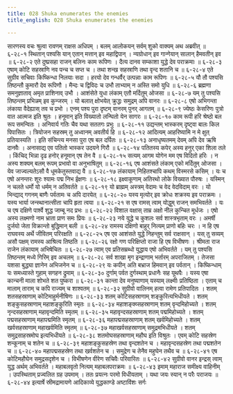 ```yaml
---
title: 028 Shuka enumerates the enemies
title_english: 028 Shuka enumerates the enemies

---
```

<div class="audioEmbed"  caption="श्रीराम-हरिसीताराममूर्ति-घनपाठिभ्यां वचनम्" src="https://archive.org/download/Ramayana-recitation-Sriram-harisItArAmamUrti-Ghanapaati-v2/Kanda_6/Kanda_6_YK-028-Shuka_enumerates_the_enemies_0.mp3"></div>
सारणस्य वचः श्रुत्वा रावणम् राक्षस अधिपम् ।  
बलम् आलोकयन् सर्वम् शुको वाक्यम् अथ अब्रवीत् ॥ ६-२८-१  
स्थितान् पश्यसि यान् एतान् मत्तान् इव महाद्विपान् ।  
न्यग्रोधान् इव गान्गेयान् सालान् हैमवतीन् इव ॥ ६-२८-२  
एते दुष्प्रसहा राजन् बलिनः काम रूपिणः ।  
दैत्य दानव सम्काशा युद्धे देव पराक्रमाः ॥ ६-२८-३  
एषाम् कोटि सहस्राणि नव पन्च च सप्त च ।  
तथा शन्ख सहस्राणि तथा वृन्द शतानि च ॥ ६-२८-४  
एते सुग्रीव सचिवाः किष्किन्धा निलयाः सदा ।  
हरयो देव गन्धर्वैर् उत्पन्नाः काम रूपिणः ॥ ६-२८-५  
यौ तौ पश्यसि तिष्ठन्तौ कुमारौ देव रूपिणौ ।  
मैन्दः च द्विविदः च उभौ ताभ्याम् न अस्ति समो युधि ॥ ६-२८-६  
ब्रह्मणा समनुज्ञाताव् अमृत प्राशिनाव् उभौ ।  
आशंसेते युधा लंकाम् एतौ मर्दितुम् ओजसा ॥ ६-२८-७  
यम् तु पश्यसि तिष्ठन्तम् प्रभिन्नम् इव कुन्जरम् ।  
यो बलात् क्षोभयेत् क्रुद्धः समुद्रम् अपि वानरः ॥ ६-२८-८  
एषो अभिगन्ता लंकाया वैदेह्यास् तव च प्रभो ।  
एनम् पश्य पुरा दृष्टम् वानरम् पुनर् आगतम् ॥ ६-२८-९  
ज्येष्ठः केसरिणः पुत्रो वात आत्मज इति श्रुतः ।  
हनूमान् इति विख्यातो लन्घितो येन सागरः ॥ ६-२८-१०  
काम रूपी हरि श्रेष्ठो बल रूप समन्वितः ।  
अनिवार्य गतिः चैव यथा सततगः प्रभुः ॥ ६-२८-११  
उद्यन्तम् भास्करम् दृष्ट्वा बालः किल पिपासितः ।  
त्रियोजन सहस्रम् तु अध्वानम् अवतीर्य हि ॥ ६-२८-१२  
आदित्यम् आहरिष्यामि न मे क्षुत् प्रतियास्यति ।  
इति संचिन्त्य मनसा पुरा एष बल दर्पितः ॥ ६-२८-१३  
अनाधृष्यतमम् देवम् अपि देव ऋषि दानवैः ।  
अनासाद्य एव पतितो भास्कर उदयने गिरौ ॥ ६-२८-१४  
पतितस्य कपेर् अस्य हनुर् एका शिला तले ।  
किंचिद् भिन्ना दृढ हनोर् हनूमान् एष तेन वै ॥ ६-२८-१५  
सत्यम् आगम योगेन मम एष विदितो हरिः ।  
न अस्य शक्यम् बलम् रूपम् प्रभावो वा अनुभाषितुम् ॥ ६-२८-१६  
एष आशंसते लंकाम् एको मर्दितुम् ओजसा ।  
येव जाज्वल्यतेऽसौ वै धूमकेतुस्तवाद्य वै ॥ ६-२८-१७  
लंकायाम् निहितश्चापि कथम् विस्मरसे कसिम् ।  
यः च एषो अनन्तरः शूरः श्यामः पद्म निभ ईक्षणः ॥ ६-२८-१८  
इक्ष्वाकूणाम् अतिरथो लोके विख्यात पौरुषः ।  
यस्मिन् न चलते धर्मो यो धर्मम् न अतिवर्तते ॥ ६-२८-१९  
यो ब्राह्मम् अस्त्रम् वेदामः च वेद वेदविदाम् वरः ।  
यो भिन्द्याद् गगनम् बाणैः पर्वतामः च अपि दारयेत् ॥ ६-२८-२०  
यस्य मृत्योर् इव क्रोधः शक्रस्य इव पराक्रमः ।  
यस्य भार्या जन्स्थानात्सीता चापि हृता त्वया ॥ ६-२८-२१  
स एष रामस् त्वाम् योद्धुम् राजन् समभिवर्तते ।  
यः च एष दक्षिणे पार्श्वे शुद्ध जाम्बू नद प्रभः ॥ ६-२८-२२  
विशाल वक्षास् ताम्र अक्षो नील कुन्चित मूर्धजः ।  
एषो अस्य लक्ष्मणो नाम भ्राता प्राण समः प्रियः ॥ ६-२८-२३  
नये युद्धे च कुशलः सर्व शास्त्रभृताम् वरः ।  
अमर्षी दुर्जयो जेता विक्रान्तो बुद्धिमान् बली ॥ ६-२८-२४  
रामस्य दक्षिणो बाहुर् नित्यम् प्राणो बहिः चरः ।  
न हि एष राघवस्य अर्थे जीवितम् परिरक्षति ॥ ६-२८-२५  
एष एव आशंसते युद्धे निहन्तुम् सर्व राक्षसान् ।  
यस् तु सव्यम् असौ पक्षम् रामस्य आश्रित्य तिष्ठति ॥ ६-२८-२६  
रक्षो गण परिक्षिप्तो राजा हि एष विभीषणः ।  
श्रीमता राज राजेन लंकायाम् अभिषेचितः ॥ ६-२८-२७  
त्वाम् एव प्रतिसम्रब्धो युद्धाय एषो अभिवर्तते ।  
यम् तु पश्यसि तिष्ठन्तम् मध्ये गिरिम् इव अचलम् ॥ ६-२८-२८  
सर्व शाखा मृग इन्द्राणाम् भर्तारम् अपराजितम् ।  
तेजसा यशसा बुद्ध्या ज्ञानेन अभिजनेन च ॥ ६-२८-२९  
यः कपीन् अति बभ्राज हिमवान् इव पर्वतान् ।  
किष्किन्धाम् यः समध्यास्ते गुहाम् सगहन द्रुमाम् ॥ ६-२८-३०  
दुर्गाम् पर्वत दुर्गस्थाम् प्रधानैः सह यूथपैः ।  
यस्य एषा कान्चनी माला शोभते शत पुष्करा ॥ ६-२८-३१  
कान्ता देव मनुष्याणाम् यस्याम् लक्ष्मीः प्रतिष्ठिता ।  
एताम् च मालाम् ताराम् च कपि राज्यम् च शाश्वतम् ॥ ६-२८-३२  
सुग्रीवो वालिनम् हत्वा रामेण प्रतिपादितः ।  
शतम् शतसहस्राणाम् कोटिमाहुर्मनीषिणः ॥ ६-२८-३३  
शतम् कोटिसहस्राणाम् शङ्कुरित्यभिधीयते ।  
शतम् शङ्कुसहस्राणाम् महाशङ्कुरिति स्मृतः ॥ ६-२८-३४  
महाशङ्क्य्सहस्राणाम् शतम् वृन्दमिहोच्यते ।  
शतम् नृन्दसहस्राणाम् महावृन्दमिति स्मृतम् ॥ ६-२८-३५  
महावृन्दसहस्राणाम् शतम् पद्ममिहोच्यते ।  
शतम् पद्मसहस्राणाम् महापद्ममिति स्मृतम् ॥ ६-२८-३६  
महापद्मसहस्राणाम् शतम् खर्वमिहोच्यते ।  
शतम् खर्वसहस्राणाम् महाखर्वमिति स्मृतम् ॥ ६-२८-३७  
महाखर्वसहस्राणाम् समुद्रमभिधीयते ।  
शतम् समुद्रसाहस्रमोघ इत्यभिधीयते ॥ ६-२८-३८  
शतमोघसहस्राणाम् महौघ इति विश्रुतः ।  
एवम् कोटि सहस्रेण शन्कूनाम् च शतेन च ॥ ६-२८-३९  
महाशङ्कुसहस्रेण तथा वृन्दशतेन च ।  
महावृन्दसहस्रेण तथा पद्मशतेन च ॥ ६-२८-४०  
महापद्मसहस्रेण तथा खर्वशतेन च ।  
समुद्रेण च तेनैव महुघेन तथैव च ॥ ६-२८-४१  
एष कोटिमहौघेन समुद्रसदृशेन च ।  
विभीषणेन वीरेण सचिवैः परिवारितः ॥ ६-२८-४२  
सुग्रीवो वानर इन्द्रस् त्वाम् युद्ध अर्थम् अभिवर्तते ।  
महाबलवृतो नित्यम् महाबलपराक्रमः ॥ ६-२८-४३  
इमाम् महाराज समीक्ष्य वाहिनीम् ।  
उपस्थिताम् प्रज्वलित ग्रह उपमाम् ।  
ततः प्रयत्नः परमो विधीयताम् ।  
यथा जयः स्यान् न परैः पराजयः ॥ ६-२८-४४  
इत्यार्षे स्रीमद्रामायणे आदिकाव्ये युद्धकाण्डे अष्टाविंशः सर्गः